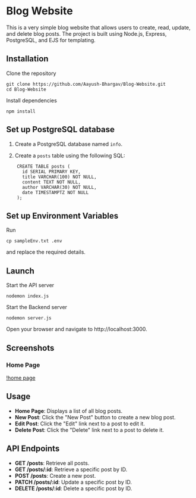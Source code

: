 # Blog Website

This is a very simple blog website that allows users to create, read, update, and delete blog posts. The project is built using Node.js, Express, PostgreSQL, and EJS for templating.

## Installation

 Clone the repository
   ```
   git clone https://github.com/Aayush-Bhargav/Blog-Website.git
   cd Blog-Website
   ```
Install dependencies
```
npm install
```
## Set up PostgreSQL database

1. Create a PostgreSQL database named `info`.

2. Create a `posts` table using the following SQL:
```
    CREATE TABLE posts (
      id SERIAL PRIMARY KEY,
      title VARCHAR(100) NOT NULL,
      content TEXT NOT NULL,
      author VARCHAR(30) NOT NULL,
      date TIMESTAMPTZ NOT NULL
    );
```

## Set up  Environment Variables
Run
```
cp sampleEnv.txt .env
```
and replace the required details.

## Launch
Start the API server
```
nodemon index.js
```
Start the Backend server
```
nodemon server.js
```
Open your browser and navigate to http://localhost:3000.

## Screenshots
### Home Page
[!home page](screenshots/homePage.png)

## Usage

- **Home Page**: Displays a list of all blog posts.
- **New Post**: Click the "New Post" button to create a new blog post.
- **Edit Post**: Click the "Edit" link next to a post to edit it.
- **Delete Post**: Click the "Delete" link next to a post to delete it.

## API Endpoints

- **GET /posts**: Retrieve all posts.
- **GET /posts/:id**: Retrieve a specific post by ID.
- **POST /posts**: Create a new post.
- **PATCH /posts/:id**: Update a specific post by ID.
- **DELETE /posts/:id**: Delete a specific post by ID.
